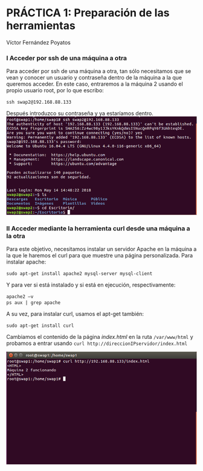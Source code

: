 # **PRÁCTICA 1: Preparación de las herramientas**

Víctor Fernández Poyatos

### I Acceder por ssh de una máquina a otra
Para acceder por ssh de una máquina a otra, tan sólo necesitamos que se vean y conocer un usuario y contraseña dentro de la máquina a la que queremos acceder. En este caso, entraremos a la máquina 2 usando el propio usuario root, por lo que escribo:
```
ssh swap2@192.168.88.133
```
Después introduzco su contraseña y ya estaríamos dentro.
![img](https://github.com/vicferpoy/SWAP18/blob/master/practica1/img/ssh.PNG)

### II Acceder mediante la herramienta curl desde una máquina a la otra
Para este objetivo, necesitamos instalar un servidor Apache en la máquina a la que le haremos el curl para que muestre una página personalizada. Para instalar apache:
```
sudo apt-get install apache2 mysql-server mysql-client
```
Y para ver si está instalado y si está en ejecución, respectivamente:
```
apache2 –v
ps aux | grep apache
```
A su vez, para instalar curl, usamos el apt-get también:
```
sudo apt-get install curl
```
Cambiamos el contenido de la página *index.html* en la ruta `/var/www/html` y probamos a entrar usando ```curl http://direccionIPservidor/index.html```

![img](https://github.com/vicferpoy/SWAP18/blob/master/practica1/img/curl.PNG)
